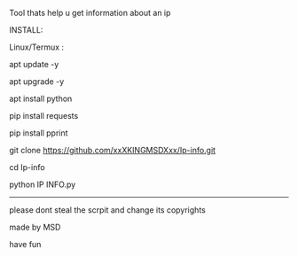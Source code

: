 
 Tool  thats help u get information about an ip

INSTALL:

Linux/Termux :

apt update -y

apt upgrade -y

apt install python

pip install requests

pip install pprint

git clone https://github.com/xxXKINGMSDXxx/Ip-info.git

cd Ip-info

python IP INFO.py

------------------------------------------------------------------------------------------------------------

please dont steal the scrpit and change its copyrights

made by MSD

have fun
